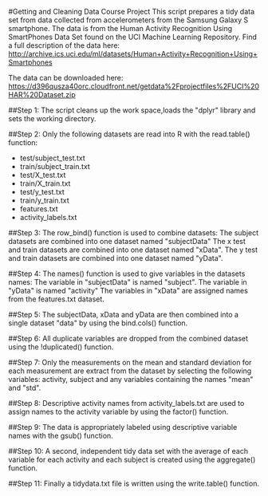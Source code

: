 #Getting and Cleaning Data Course Project
This script prepares a tidy data set from data collected from accelerometers from the Samsung Galaxy S smartphone. The data is from the Human Activity Recognition Using SmartPhones Data Set found on the UCI Machine Learning Repository. Find a full description of the data here: http://archive.ics.uci.edu/ml/datasets/Human+Activity+Recognition+Using+Smartphones 

The data can be downloaded here: 
https://d396qusza40orc.cloudfront.net/getdata%2Fprojectfiles%2FUCI%20HAR%20Dataset.zip 

##Step 1:
The script cleans up the work space,loads the "dplyr" library and sets the working directory.

##Step 2:
Only the following datasets are read into R with the read.table() function:
*    test/subject_test.txt
*    train/subject_train.txt
*    test/X_test.txt
*    train/X_train.txt
*    test/y_test.txt
*    train/y_train.txt
*    features.txt
*    activity_labels.txt

##Step 3:
The row_bind() function is used to combine datasets:
The subject datasets are combined into one dataset named "subjectData"
The x test and train datasets are combined into one dataset named "xData".
The y test and train datasets are combined into one dataset named "yData".

##Step 4:
The names() function is used to give variables in the datasets names:
The variable in "subjectData" is named "subject".
The variable in "yData" is named "activity"
The variables in "xData" are assigned names from the features.txt dataset.

##Step 5:
The subjectData, xData and yData are then combined into a single dataset "data" by using the bind.cols() function.

##Step 6:
All duplicate variables are dropped from the combined dataset using the !duplicated() function.

##Step 7:
Only the measurements on the mean and standard deviation for each measurement are extract from the dataset by selecting the following variables: activity, subject and any variables containing the names "mean" and "std".

##Step 8:
Descriptive activity names from activity_labels.txt are used to assign names to the activity variable by using the factor() function.

##Step 9:
The data is appropriately labeled using descriptive variable names with the gsub() function.

##Step 10:
A second, independent tidy data set with the average of each variable for 
each activity and each subject is created using the aggregate() function.

##Step 11:
Finally a tidydata.txt file is written using the write.table() function.

